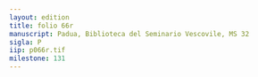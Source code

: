 ```yaml
---
layout: edition
title: folio 66r
manuscript: Padua, Biblioteca del Seminario Vescovile, MS 32
sigla: P
iip: p066r.tif
milestone: 131
---
```

